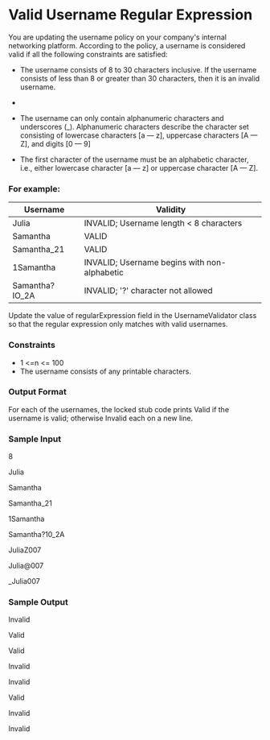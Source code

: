 # Valid Username Regular Expression

You are updating the username policy on your company's internal networking
platform. According to the policy, a username is considered valid if all the following
constraints are satisfied:

- The username consists of 8 to 30 characters inclusive. If the username consists of
less than 8 or greater than 30 characters, then it is an invalid username.
- 
- The username can only contain alphanumeric characters and underscores (_).
Alphanumeric characters describe the character set consisting of lowercase
characters [a — z], uppercase characters [A — Z], and digits [0 — 9]


- The first character of the username must be an alphabetic character, i.e., either
lowercase character [a — z] or uppercase character [A — Z].

### For example:

| Username       | Validity                                     |
|----------------|----------------------------------------------|
| Julia          | INVALID; Username length < 8 characters      |
| Samantha       | VALID                                        |
| Samantha_21    | VALID                                        |
| 1Samantha      | INVALID; Username begins with non-alphabetic |
| Samantha?IO_2A | INVALID; '?' character not allowed           |
Update the value of regularExpression field in the UsernameValidator class so that the regular expression only matches with valid usernames.

### Constraints
- 1 <=n <= 100
- The username consists of any printable characters.

### Output Format

For each of the usernames, the locked stub code prints Valid if the username is valid; otherwise Invalid each on a new line.

### Sample Input 

8

Julia

Samantha

Samantha_21

1Samantha

Samantha?10_2A

JuliaZ007

Julia@007

_Julia007

### Sample Output 

Invalid

Valid

Valid

Invalid

Invalid

Valid

Invalid

Invalid